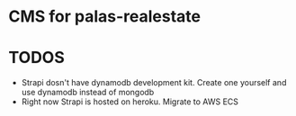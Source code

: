 # CMS for palas-realestate

# TODOS

- Strapi dosn't have dynamodb development kit. Create one yourself and use dynamodb instead of mongodb
- Right now Strapi is hosted on heroku. Migrate to AWS ECS
